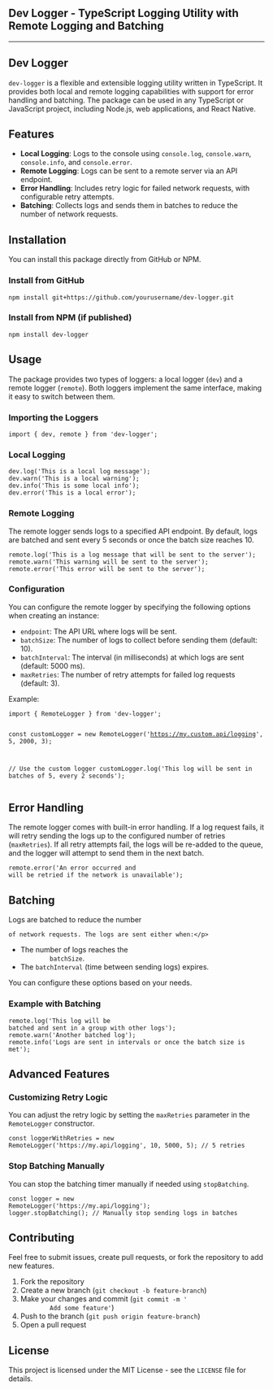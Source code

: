 <h2>Dev Logger - TypeScript Logging Utility with Remote Logging and Batching</h2>
<hr>
<h2>Dev Logger</h2><p><code>dev-logger</code> is a flexible and extensible logging utility written in TypeScript. It
    provides both local and remote logging capabilities with support for error handling and batching. The package can be
    used in any TypeScript or JavaScript project, including Node.js, web applications, and React Native.</p><h2>
    Features</h2>
<ul>
    <li><strong>Local Logging</strong>: Logs to the console using <code>console.log</code>, <code>console.warn</code>,
        <code>console.info</code>, and <code>console.error</code>.
    </li>
    <li><strong>Remote Logging</strong>: Logs can be sent to a remote server via an API endpoint.</li>
    <li><strong>Error Handling</strong>: Includes retry logic for failed network requests, with configurable retry
        attempts.
    </li>
    <li><strong>Batching</strong>: Collects logs and sends them in batches to reduce the number of network requests.
    </li>
</ul><h2>Installation</h2><p>You can install this package directly from GitHub or NPM.</p><h3>Install from GitHub</h3>
<pre><code>npm install git+https://github.com/yourusername/dev-logger.git</code></pre><h3>Install from NPM (if
    published)</h3>
<pre><code>npm install dev-logger</code></pre><h2>Usage</h2><p>The package provides two types of loggers: a local logger
    (<code>dev</code>) and a remote logger (<code>remote</code>). Both loggers implement the same interface, making it
    easy to switch between them.</p><h3>Importing the Loggers</h3>
<pre><code>import { dev, remote } from 'dev-logger';</code></pre><h3>Local Logging</h3>
<pre><code>dev.log('This is a local log message');
dev.warn('This is a local warning');
dev.info('This is some local info');
dev.error('This is a local error');</code></pre><h3>Remote Logging</h3><p>The remote logger sends logs to a specified
    API endpoint. By default, logs are batched and sent every 5 seconds or once the batch size reaches 10.</p>
<pre><code>remote.log('This is a log message that will be sent to the server');
remote.warn('This warning will be sent to the server');
remote.error('This error will be sent to the server');</code></pre><h3>Configuration</h3><p>You can configure the remote
    logger by specifying the following options when creating an instance:</p>
<ul>
    <li><code>endpoint</code>: The API URL where logs will be sent.</li>
    <li><code>batchSize</code>: The number of logs to collect before sending them (default: 10).</li>
    <li><code>batchInterval</code>: The interval (in milliseconds) at which logs are sent (default: 5000 ms).</li>
    <li><code>maxRetries</code>: The number of retry attempts for failed log requests (default: 3).</li>
</ul><p>Example:</p>
<pre><code>import { RemoteLogger } from 'dev-logger';

const customLogger = new RemoteLogger('https://my.custom.api/logging', 5, 2000, 3);

// Use the custom logger
customLogger.log('This log will be sent in batches of 5, every 2 seconds');</code></pre><h2>Error Handling</h2><p>The
remote logger comes with built-in error handling. If a log request fails, it will retry sending the logs up to the
configured number of retries (<code>maxRetries</code>). If all retry attempts fail, the logs will be re-added to the
queue, and the logger will attempt to send them in the next batch.</p>
<pre><code>remote.error('An error occurred and
will be retried if the network is unavailable');</code></pre><h2>Batching</h2><p>Logs are batched to reduce the number
    of network requests. The logs are sent either when:</p>
<ul>
    <li>The number of logs reaches the <code>
        batchSize</code>.
    </li>
    <li>The <code>batchInterval</code> (time between sending logs) expires.</li>
</ul><p>You can
    configure these options based on your needs.</p><h3>Example with Batching</h3>
<pre><code>remote.log('This log will be
batched and sent in a group with other logs');
remote.warn('Another batched log');
remote.info('Logs are sent in intervals or once the batch size is met');</code></pre><h2>Advanced Features</h2><h3>
    Customizing Retry Logic</h3><p>You can adjust the retry logic by setting the <code>maxRetries</code> parameter in
    the <code>RemoteLogger</code> constructor.</p>
<pre><code>const loggerWithRetries = new
RemoteLogger('https://my.api/logging', 10, 5000, 5); // 5 retries</code></pre><h3>Stop Batching Manually</h3><p>You can
    stop the batching timer manually if needed using <code>stopBatching</code>.</p>
<pre><code>const logger = new
RemoteLogger('https://my.api/logging');
logger.stopBatching(); // Manually stop sending logs in batches</code></pre><h2>Contributing</h2><p>Feel free to submit
    issues, create pull requests, or fork the repository to add new features.</p>
<ol>
    <li>Fork the repository</li>
    <li>Create
        a new branch (<code>git checkout -b feature-branch</code>)
    </li>
    <li>Make your changes and commit (<code>git commit -m '
        Add some feature'</code>)
    </li>
    <li>Push to the branch (<code>git push origin feature-branch</code>)</li>
    <li>Open a pull
        request
    </li>
</ol><h2>License</h2><p>This project is licensed under the MIT License - see the <code>LICENSE</code> file
    for details.</p>
